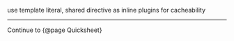 use template literal, shared directive as inline plugins for cacheability

<hr/>

Continue to {@page Quicksheet}
